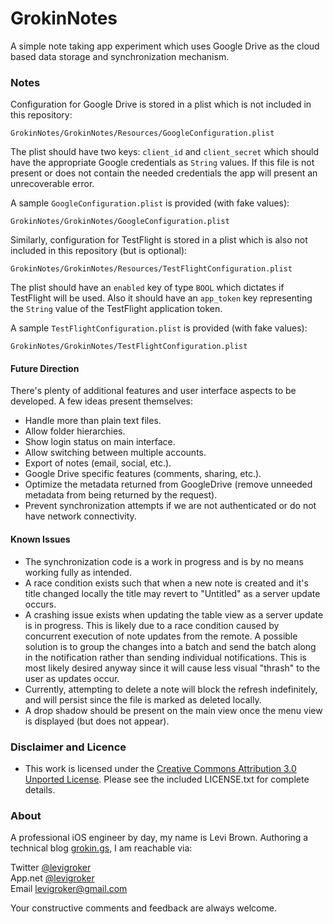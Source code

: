 GrokinNotes
===========
A simple note taking app experiment which uses Google Drive as the cloud based data
storage and synchronization mechanism.

### Notes

Configuration for Google Drive is stored in a plist which is not included in this
repository:

	GrokinNotes/GrokinNotes/Resources/GoogleConfiguration.plist
	
The plist should have two keys: `client_id` and `client_secret` which should have the
appropriate Google credentials as `String` values. If this file is not present or does not
contain the needed credentials the app will present an unrecoverable error.

A sample `GoogleConfiguration.plist` is provided (with fake values):

	GrokinNotes/GrokinNotes/GoogleConfiguration.plist
	
Similarly, configuration for TestFlight is stored in a plist which is also not included in
this repository (but is optional):

	GrokinNotes/GrokinNotes/Resources/TestFlightConfiguration.plist

The plist should have an `enabled` key of type `BOOL` which dictates if TestFlight will be
used.
Also it should have an `app_token` key representing the `String` value of the TestFlight
application token.

A sample `TestFlightConfiguration.plist` is provided (with fake values):

	GrokinNotes/GrokinNotes/TestFlightConfiguration.plist

#### Future Direction

There's plenty of additional features and user interface aspects to be developed. A few
ideas present themselves:

* Handle more than plain text files.
* Allow folder hierarchies.
* Show login status on main interface.
* Allow switching between multiple accounts.
* Export of notes (email, social, etc.).
* Google Drive specific features (comments, sharing, etc.).
* Optimize the metadata returned from GoogleDrive (remove unneeded metadata from being
returned by the request).
* Prevent synchronization attempts if we are not authenticated or do not have network
connectivity.

#### Known Issues

* The synchronization code is a work in progress and is by no means working fully as
intended.
* A race condition exists such that when a new note is created and it's title changed
locally the title may revert to "Untitled" as a server update occurs.
* A crashing issue exists when updating the table view as a server update is in progress.
This is likely due to a race condition caused by concurrent execution of note updates from
the remote. A possible solution is to group the changes into a batch and send the batch
along in the notification rather than sending individual notifications. This is most
likely desired anyway since it will cause less visual "thrash" to the user as updates
occur.
* Currently, attempting to delete a note will block the refresh indefinitely, and will
persist since the file is marked as deleted locally.
* A drop shadow should be present on the main view once the menu view is displayed (but
does not appear).

### Disclaimer and Licence

* This work is licensed under the [Creative Commons Attribution 3.0 Unported License](http://creativecommons.org/licenses/by/3.0/).
  Please see the included LICENSE.txt for complete details.

### About
A professional iOS engineer by day, my name is Levi Brown. Authoring a technical blog
[grokin.gs](http://grokin.gs), I am reachable via:

Twitter [@levigroker](https://twitter.com/levigroker)  
App.net [@levigroker](https://alpha.app.net/levigroker)  
Email [levigroker@gmail.com](mailto:levigroker@gmail.com)  

Your constructive comments and feedback are always welcome.

